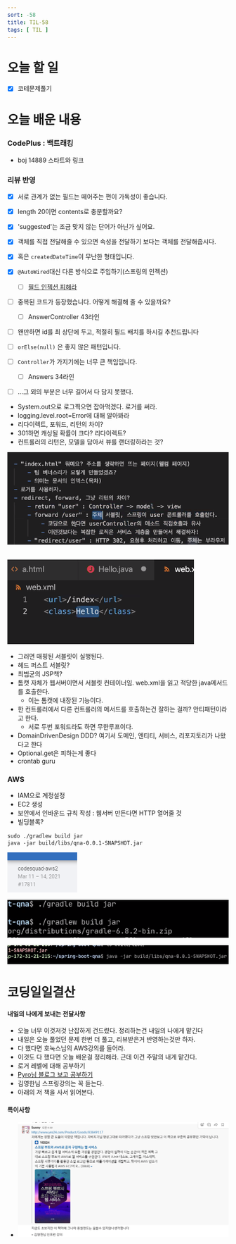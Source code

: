 ```yaml
---
sort: -58
title: TIL-58
tags: [ TIL ]
---
```


# 오늘 할 일

- [x] 코테문제풀기

# 오늘 배운 내용  

### CodePlus : 백트래킹

* boj 14889 스타트와 링크



### 리뷰 반영

- [x] 서로 관계가 없는 필드는 떼어주는 편이 가독성이 좋습니다.
- [x] length 20이면 contents로 충분할까요?
- [x] 'suggested'는 조금 맞지 않는 단어가 아닌가 싶어요.
- [x] 객체를 직접 전달해줄 수 있으면 속성을 전달하기 보다는 객체를 전달해줍시다.
- [x] 혹은 `createdDateTime`이 무난한 형태입니다.
- [x] `@AutoWired`대신 다른 방식으로 주입하기(스프링의 인젝션)
  - [ ] [필드 인젝션 피해라](https://yaboong.github.io/spring/2019/08/29/why-field-injection-is-bad/)
- [ ] 중복된 코드가 등장했습니다. 어떻게 해결해 줄 수 있을까요?
  - [ ] AnswerController 43라인
- [ ] 왠만하면 id를 최 상단에 두고, 적절히 필드 배치를 하시길 추천드립니다
- [ ] `orElse(null)` 은 좋지 않은 패턴입니다.
- [ ] `Controller`가 가지기에는 너무 큰 책임입니다.
  - [ ] Answers 34라인
- [ ] ...그 외의 부분은 너무 길어서 다 담지 못했다.





* System.out으로 로그찍으면 잡아먹겠다. 로거를 써라.
* logging.level.root=Error에 대해 알아봐라
* 리다이렉트, 포워드, 리턴의 차이?
* 301하면 캐싱될 확률이 크다? 리다이렉트?
* 컨트롤러의 리턴은, 모델을 담아서 뷰를 랜더링하라는 것?

![image-20210311112758060](image-20210311112758060.png) 

![image-20210311112102861](image-20210311112102861.png) 

* 그러면 매핑된 서블릿이 실행된다.
* 헤드 퍼스트 서블릿?
* 최범균의 JSP책?
* 톰캣 자체가 웹서버이면서 서블릿 컨테이너임. web.xml을 읽고 적당한 java메서드를 호출한다.
  * 이는 톰캣에 내장된 기능이다.
* 한 컨트롤러에서 다른 컨트롤러의 메서드를 호출하는건 잘하는 걸까? 안티패턴이라고 한다.
  * 서로 두번 포워드라도 하면 무한루프이다.
* DomainDrivenDesign DDD? 여기서 도메인, 엔티티, 서비스, 리포지토리가 나왔다고 한다
* Optional.get은 피하는게 좋다
* crontab guru



### AWS

* IAM으로 계정설정
* EC2 생성
* 보안에서 인바운드 규칙 작성 : 웹서버 만든다면 HTTP 열어줄 것
* 빌딩블록?

```shell
sudo ./gradlew build jar
java -jar build/libs/qna-0.0.1-SNAPSHOT.jar
```

![image-20210311143852995](image-20210311143852995.png) 

![image-20210311144756387](image-20210311144756387.png) 

![image-20210311145003179](image-20210311145003179.png) 



# 코딩일일결산

#### 내일의 나에게 보내는 전달사항

* 오늘 너무 이것저것 난잡하게 건드렸다. 정리하는건 내일의 나에게 맡긴다
* 내일은 오늘 풀었던 문제 한번 더 풀고, 리뷰받은거 반영하는것만 하자.
* 다 했다면 호눅스님의 AWS강의를 들어라.
* 이것도 다 했다면 오늘 배운걸 정리해라. 근데 이건 주말의 내게 맡긴다.
* 로거 레벨에 대해 공부하기
* [Pyro님 블로그 보고 공부하기](https://www.notion.so/REST-4cebf855900b4b0496acce657b5c8104)
* 김영한님 스프링강의는 꼭 듣는다.
* 아래의 저 책을 사서 읽어본다.

#### 특이사항

* ![image-20210311095312816](image-20210311095312816.png)
